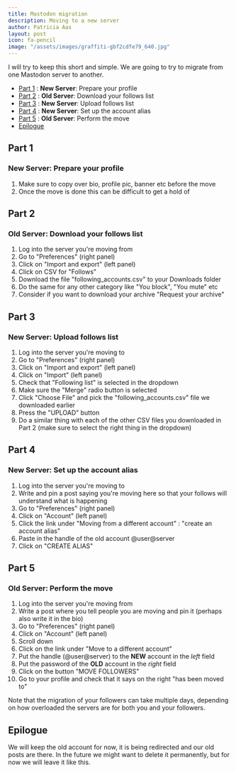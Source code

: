 ```yaml
---
title: Mastodon migration
description: Moving to a new server
author: Patricia Aas
layout: post
icon: fa-pencil
image: "/assets/images/graffiti-gbf2cdfe79_640.jpg"
---
```


I will try to keep this short and simple. We are going to try to migrate from one Mastodon server to another.

* [Part 1](#part-1) : **New Server**: Prepare your profile
* [Part 2](#part-2) : **Old Server**: Download your follows list
* [Part 3](#part-3) : **New Server**: Upload follows list
* [Part 4](#part-4) : **New Server**: Set up the account alias
* [Part 5](#part-5) : **Old Server**: Perform the move
* [Epilogue](#epilogue)

## Part 1

### New Server: Prepare your profile

1. Make sure to copy over bio, profile pic, banner etc before the move
2. Once the move is done this can be difficult to get a hold of

## Part 2

### Old Server: Download your follows list

1. Log into the server you're moving from
2. Go to "Preferences" (right panel)
3. Click on "Import and export" (left panel)
4. Click on CSV for "Follows"
5. Download the file "following_accounts.csv" to your Downloads folder
6. Do the same for any other category like "You block", "You mute" etc
7. Consider if you want to download your archive "Request your archive"

## Part 3

### New Server: Upload follows list

1. Log into the server you're moving to
2. Go to "Preferences" (right panel)
3. Click on "Import and export" (left panel)
4. Click on "Import" (left panel)
5. Check that "Following list" is selected in the dropdown
6. Make sure the "Merge" radio button is selected
7. Click "Choose File" and pick the "following_accounts.csv" file we downloaded earlier
8. Press the "UPLOAD" button
9. Do a similar thing with each of the other CSV files you downloaded in Part 2 (make sure to select the right thing in
   the dropdown)

## Part 4

### New Server: Set up the account alias

1. Log into the server you're moving to
2. Write and pin a post saying you're moving here so that your follows will understand what is happening
3. Go to "Preferences" (right panel)
4. Click on "Account" (left panel)
5. Click the link under "Moving from a different account" : "create an account alias"
6. Paste in the handle of the old account @user@server
7. Click on "CREATE ALIAS"

## Part 5

### Old Server: Perform the move

1. Log into the server you're moving from
2. Write a post where you tell people you are moving and pin it (perhaps also write it in the bio)
3. Go to "Preferences" (right panel)
4. Click on "Account" (left panel)
5. Scroll down
6. Click on the link under "Move to a different account"
7. Put the handle (@user@server) to the **NEW** account in the _left_ field
8. Put the password of the **OLD** account in the _right_ field
9. Click on the button "MOVE FOLLOWERS"
10. Go to your profile and check that it says on the right "has been moved to"

Note that the migration of your followers can take multiple days, depending on how overloaded the servers are for both
you and your followers.

## Epilogue

We will keep the old account for now, it is being redirected and our old posts are there. In the future we might want to
delete it permanently, but for now we will leave it like this.
